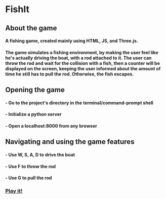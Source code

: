# FishIt
## About the game

#### A fishing game, created mainly using HTML, JS, and Three.js.
#### The game simulates a fishing environment, by making the user feel like he's actually driving the boat, with a rod attached to it. The user can throw the rod and wait for the collision with a fish, then a counter will be displayed on the screen, keeping the user informed about the amount of time he still has to pull the rod. Otherwise, the fish escapes.

## Opening the game
#### - Go to the project's directory in the terminal/command-prompt shell
#### - Initialize a python server
#### - Open a localhost:8000 from any browser

## Navigating and using the game features
#### - Use W, S, A, D to drive the boat
#### - Use F to throw the rod
#### - Use G to pull the rod

### [Play it!](https://sad-boyd-68f820.netlify.com)
